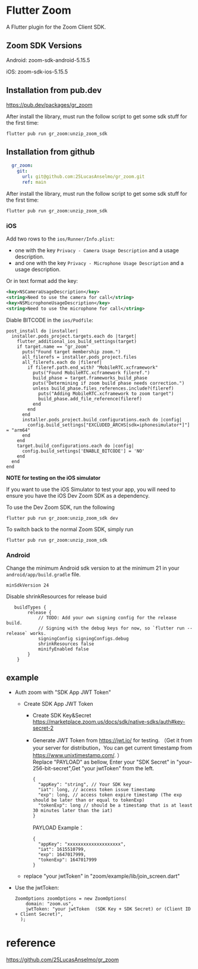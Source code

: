 # Flutter Zoom
A Flutter plugin for the Zoom Client SDK.

## Zoom SDK Versions

Android: zoom-sdk-android-5.15.5
 
iOS: zoom-sdk-ios-5.15.5

## Installation from pub.dev
https://pub.dev/packages/gr_zoom

After install the library, must run the follow script to get some sdk stuff for the first time:
```shell script
flutter pub run gr_zoom:unzip_zoom_sdk
```
## Installation from github

```yaml
  gr_zoom:
    git:
      url: git@github.com:25LucasAnselmo/gr_zoom.git
      ref: main
```
After install the library, must run the follow script to get some sdk stuff for the first time:
```shell script
flutter pub run gr_zoom:unzip_zoom_sdk
```

### iOS

Add two rows to the `ios/Runner/Info.plist`:

- one with the key `Privacy - Camera Usage Description` and a usage description.
- and one with the key `Privacy - Microphone Usage Description` and a usage description.

Or in text format add the key:

```xml
<key>NSCameraUsageDescription</key>
<string>Need to use the camera for call</string>
<key>NSMicrophoneUsageDescription</key>
<string>Need to use the microphone for call</string>
```


Diable BITCODE in the `ios/Podfile`:

```
post_install do |installer|
  installer.pods_project.targets.each do |target|
    flutter_additional_ios_build_settings(target)
    if target.name == "gr_zoom"
      puts("Found target membership zoom.")
      all_filerefs = installer.pods_project.files
      all_filerefs.each do |fileref|
        if fileref.path.end_with? "MobileRTC.xcframework"
          puts("Found MobileRTC.xcframework fileref.")
          build_phase = target.frameworks_build_phase
          puts("Determining if zoom build phase needs correction.")
          unless build_phase.files_references.include?(fileref)
            puts("Adding MobileRTC.xcframework to zoom target")
            build_phase.add_file_reference(fileref)
          end
        end
      end
      installer.pods_project.build_configurations.each do |config|
        config.build_settings["EXCLUDED_ARCHS[sdk=iphonesimulator*]"] = "arm64"
      end
    end
    target.build_configurations.each do |config|
      config.build_settings['ENABLE_BITCODE'] = 'NO'
    end
  end
end
```

**NOTE for testing on the iOS simulator**

If you want to use the iOS Simulator to test your app, you will need to ensure you have the iOS Dev Zoom SDK as a dependency. 

To use the Dev Zoom SDK, run the following
```shell script
flutter pub run gr_zoom:unzip_zoom_sdk dev
```
    
To switch back to the normal Zoom SDK, simply run

```shell script
flutter pub run gr_zoom:unzip_zoom_sdk
```

### Android

Change the minimum Android sdk version to at the minimum 21 in your `android/app/build.gradle` file.

```
minSdkVersion 24
```

Disable shrinkResources for release buid
```
   buildTypes {
        release {
            // TODO: Add your own signing config for the release build.
            // Signing with the debug keys for now, so `flutter run --release` works.
            signingConfig signingConfigs.debug
            shrinkResources false 
            minifyEnabled false
        }
    }
```

## example
- Auth zoom with "SDK App JWT Token"
  - Create SDK App JWT Token
    - Create SDK Key&Secret https://marketplace.zoom.us/docs/sdk/native-sdks/auth#key-secret-2
    - Generate JWT Token from https://jwt.io/ for testing. （Get it from your server for distribution，You can get current timestamp from https://www.unixtimestamp.com/. ）   
      Replace "PAYLOAD" as bellow, Enter your "SDK Secret" in "your-256-bit-secret",Get  "your jwtToken" from the left. 
      
      ```
      {
        "appKey": "string", // Your SDK key
        "iat": long, // access token issue timestamp
        "exp": long, // access token expire timestamp (The exp should be later than or equal to tokenExp)
        "tokenExp": long // should be a timestamp that is at least 30 minutes later than the iat)
      }
      ```
      PAYLOAD Example：  
      ```
      {
        "appKey": "xxxxxxxxxxxxxxxxxxxx", 
        "iat": 1615510799, 
        "exp": 1647017999, 
        "tokenExp": 1647017999 
      }
      ```
  -  replace "your jwtToken" in "zoom/example/lib/join_screen.dart"
  
- Use the jwtToken:  
  ```
  ZoomOptions zoomOptions = new ZoomOptions(
      domain: "zoom.us",
      jwtToken: "your jwtToken  (SDK Key + SDK Secret) or (Client ID + Client Secret)",
    );
  ```
      



# reference
https://github.com/25LucasAnselmo/gr_zoom
